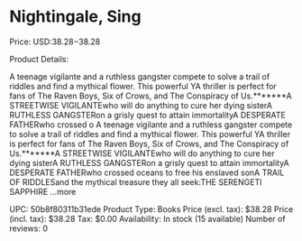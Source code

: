 # Nightingale, Sing

Price: USD:$38.28-$38.28

Product Details:

A teenage vigilante and a ruthless gangster compete to solve a trail of riddles and find a mythical flower. This powerful YA thriller is perfect for fans of The Raven Boys, Six of Crows, and The Conspiracy of Us.*******A STREETWISE VIGILANTEwho will do anything to cure her dying sisterA RUTHLESS GANGSTERon a grisly quest to attain immortalityA DESPERATE FATHERwho crossed o A teenage vigilante and a ruthless gangster compete to solve a trail of riddles and find a mythical flower. This powerful YA thriller is perfect for fans of The Raven Boys, Six of Crows, and The Conspiracy of Us.*******A STREETWISE VIGILANTEwho will do anything to cure her dying sisterA RUTHLESS GANGSTERon a grisly quest to attain immortalityA DESPERATE FATHERwho crossed oceans to free his enslaved sonA TRAIL OF RIDDLESand the mythical treasure they all seek:THE SERENGETI SAPPHIRE ...more

UPC: 50b8f80311b31ede
Product Type: Books
Price (excl. tax): $38.28
Price (incl. tax): $38.28
Tax: $0.00
Availability: In stock (15 available)
Number of reviews: 0
